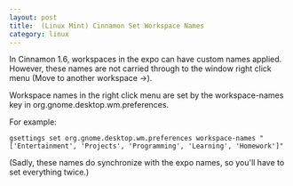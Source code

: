 ```yaml
---
layout: post
title:  (Linux Mint) Cinnamon Set Workspace Names   
category: linux
---
```

In Cinnamon 1.6, workspaces in the expo can have custom names applied. However, these names are not carried through to the window right click menu (Move to another workspace ->).

Workspace names in the right click menu are set by the workspace-names key in org.gnome.desktop.wm.preferences.

For example:

	gsettings set org.gnome.desktop.wm.preferences workspace-names "['Entertainment', 'Projects', 'Programming', 'Learning', 'Homework']" 

(Sadly, these names do synchronize with the expo names, so you'll have to set everything twice.) 